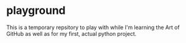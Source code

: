 playground
==========

This is a temporary repsitory to play with while I'm learning the Art
of GitHub as well as for my first, actual python project.

